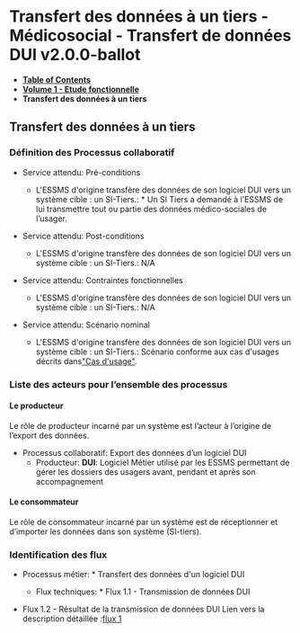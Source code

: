 # Transfert des données à un tiers - Médicosocial - Transfert de données DUI v2.0.0-ballot

* [**Table of Contents**](toc.md)
* [**Volume 1 - Etude fonctionnelle**](sfe.md)
* **Transfert des données à un tiers**

## Transfert des données à un tiers

### Définition des Processus collaboratif

* Service attendu: Pré-conditions
  * L'ESSMS d'origine transfère des données de son logiciel DUI vers un système cible : un SI-Tiers.: * Un SI Tiers a demandé à l’ESSMS de lui transmettre tout ou partie des données médico-sociales de l’usager.

* Service attendu: Post-conditions
  * L'ESSMS d'origine transfère des données de son logiciel DUI vers un système cible : un SI-Tiers.: N/A
* Service attendu: Contraintes fonctionnelles
  * L'ESSMS d'origine transfère des données de son logiciel DUI vers un système cible : un SI-Tiers.: N/A
* Service attendu: Scénario nominal
  * L'ESSMS d'origine transfère des données de son logiciel DUI vers un système cible : un SI-Tiers.: Scénario conforme aux cas d'usages décrits dans["Cas d'usage"](sfe_cas_usage.md).

### Liste des acteurs pour l’ensemble des processus

#### Le producteur

Le rôle de producteur incarné par un système est l’acteur à l’origine de l’export des données.

* Processus collaboratif: Export des données d’un logiciel DUI
  * Producteur: **DUI**: Logiciel Métier utilisé par les ESSMS permettant de gérer les dossiers des usagers avant, pendant et après son accompagnement

#### Le consommateur

Le rôle de consommateur incarné par un système est de réceptionner et d’importer les données dans son système (SI-tiers).

### Identification des flux

* Processus métier: * Transfert des données d'un logiciel DUI

  * Flux techniques: * Flux 1.1 - Transmission de données DUI
* Flux 1.2 - Résultat de la transmission de données DUI
Lien vers la description détaillée :[flux 1](description_flux_1_transmission_donnees_dui.md)

